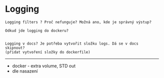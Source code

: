 # Logging

```
Logging filters ? Proč nefunguje? Možná ano, kde je správný výstup?
 
Odkud jde logging do dockeru?
 
 
Logging v docs? Je potřeba vytvořit složku logs. Dá se v docs skipnout?
(přidat vytvoření složky do dockerfile)
```

---

- docker - extra volume, STD out
- dle nasazení
